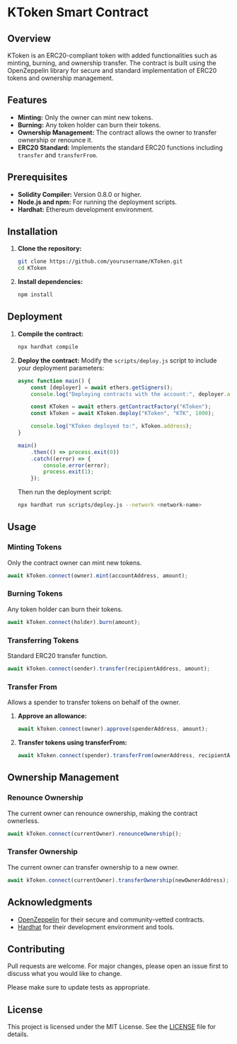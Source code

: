 # KToken Smart Contract

## Overview

KToken is an ERC20-compliant token with added functionalities such as minting, burning, and ownership transfer. The contract is built using the OpenZeppelin library for secure and standard implementation of ERC20 tokens and ownership management.

## Features

- **Minting:** Only the owner can mint new tokens.
- **Burning:** Any token holder can burn their tokens.
- **Ownership Management:** The contract allows the owner to transfer ownership or renounce it.
- **ERC20 Standard:** Implements the standard ERC20 functions including `transfer` and `transferFrom`.

## Prerequisites

- **Solidity Compiler:** Version 0.8.0 or higher.
- **Node.js and npm:** For running the deployment scripts.
- **Hardhat:** Ethereum development environment.

## Installation

1. **Clone the repository:**
    ```bash
    git clone https://github.com/yourusername/KToken.git
    cd KToken
    ```

2. **Install dependencies:**
    ```bash
    npm install
    ```

## Deployment

1. **Compile the contract:**
    ```bash
    npx hardhat compile
    ```

2. **Deploy the contract:**
    Modify the `scripts/deploy.js` script to include your deployment parameters:
    ```javascript
    async function main() {
        const [deployer] = await ethers.getSigners();
        console.log("Deploying contracts with the account:", deployer.address);

        const KToken = await ethers.getContractFactory("KToken");
        const kToken = await KToken.deploy("KToken", "KTK", 1000);

        console.log("KToken deployed to:", kToken.address);
    }

    main()
        .then(() => process.exit(0))
        .catch((error) => {
            console.error(error);
            process.exit(1);
        });
    ```

    Then run the deployment script:
    ```bash
    npx hardhat run scripts/deploy.js --network <network-name>
    ```

## Usage

### Minting Tokens

Only the contract owner can mint new tokens.

```javascript
await kToken.connect(owner).mint(accountAddress, amount);
```

### Burning Tokens

Any token holder can burn their tokens.

```javascript
await kToken.connect(holder).burn(amount);
```

### Transferring Tokens

Standard ERC20 transfer function.

```javascript
await kToken.connect(sender).transfer(recipientAddress, amount);
```

### Transfer From

Allows a spender to transfer tokens on behalf of the owner.

1. **Approve an allowance:**
    ```javascript
    await kToken.connect(owner).approve(spenderAddress, amount);
    ```

2. **Transfer tokens using transferFrom:**
    ```javascript
    await kToken.connect(spender).transferFrom(ownerAddress, recipientAddress, amount);
    ```

## Ownership Management

### Renounce Ownership

The current owner can renounce ownership, making the contract ownerless.

```javascript
await kToken.connect(currentOwner).renounceOwnership();
```

### Transfer Ownership

The current owner can transfer ownership to a new owner.

```javascript
await kToken.connect(currentOwner).transferOwnership(newOwnerAddress);
```

## Acknowledgments

- [OpenZeppelin](https://openzeppelin.com/) for their secure and community-vetted contracts.
- [Hardhat](https://hardhat.org/) for their development environment and tools.

## Contributing

Pull requests are welcome. For major changes, please open an issue first to discuss what you would like to change. 

Please make sure to update tests as appropriate.

## License

This project is licensed under the MIT License. See the [LICENSE](LICENSE) file for details.
